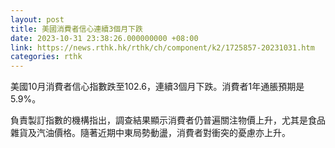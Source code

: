 ```yaml
---
layout: post
title: 美國消費者信心連續3個月下跌
date: 2023-10-31 23:38:26.000000000 +08:00
link: https://news.rthk.hk/rthk/ch/component/k2/1725857-20231031.htm
categories: rthk
---
```


美國10月消費者信心指數跌至102.6，連續3個月下跌。消費者1年通脹預期是5.9%。

負責製訂指數的機構指出，調查結果顯示消費者仍普遍關注物價上升，尤其是食品雜貨及汽油價格。隨著近期中東局勢動盪，消費者對衝突的憂慮亦上升。
